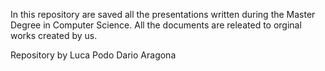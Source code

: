 In this repository are saved all the presentations written during the Master Degree in Computer Science. All the documents are releated to orginal works created by us.

Repository by 
Luca Podo
Dario Aragona
